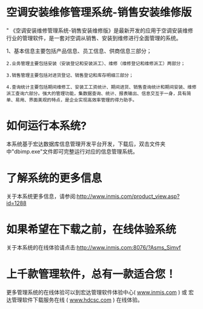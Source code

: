 # 空调安装维修管理系统-销售安装维修版

"
    《空调安装维修管理系统-销售安装维修版》是最新开发的应用于空调安装维修行业的管理软件，是一套对空调从销售、安装到维修进行全面管理的系统。

   1、基本信息主要包括产品信息、员工信息、供商信息三部分；

    2.业务管理主要包括安装（安装登记和安装派工）、维修（维修登记和维修派工）两部分；

    3.销售管理主要包括对进货登记、销售登记和库存明细三部分；

    4.查询统计主要包括期间维修工、安装工工资统计、期间进货、销售查询统计和期间安装、维修派工查询六部分。强大的管理功能，集数据查询、统计、报表输出、信息交互于一身，具有简单、易用、界面美观的特点，是企业实现高效率管理的得力助手。

# 如何运行本系统?

本系统基于宏达数据库信息管理开发平台开发，下载后，双击文件夹中"dbimp.exe"文件即可完整运行对应的信息管理系统。

# 了解系统的更多信息

关于本系统更多信息，请参阅:http://www.inmis.com/product_view.asp?id=1288

# 如果希望在下载之前，在线体验系统

关于本系统的在线体验请点击:http://www.inmis.com:8076/?Asms_Simvf

# 上千款管理软件，总有一款适合您！

更多管理系统的在线体验可以到宏达管理软件体验中心( www.inmis.com ) 或 宏达管理软件下载服务在线 ( www.hdcsc.com ) 在线体验。

